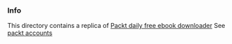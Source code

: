 ### Info
 This directory contains a replica of [Packt daily free ebook downloader](https://github.com/rcarz/jira-client) 
 See [packt accounts](https://www.packtpub.com/account)
